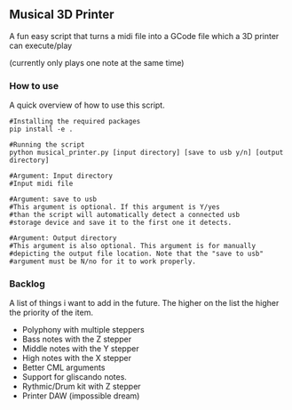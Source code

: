 ## Musical 3D Printer
A fun easy script that turns a midi file into a GCode file which a 3D printer can execute/play

(currently only plays one note at the same time)


### How to use
A quick overview of how to use this script.
```
#Installing the required packages
pip install -e .

#Running the script
python musical_printer.py [input directory] [save to usb y/n] [output directory]

#Argument: Input directory
#Input midi file

#Argument: save to usb
#This argument is optional. If this argument is Y/yes 
#than the script will automatically detect a connected usb 
#storage device and save it to the first one it detects.

#Argument: Output directory
#This argument is also optional. This argument is for manually 
#depicting the output file location. Note that the "save to usb" 
#argument must be N/no for it to work properly.
```

### Backlog
A list of things i want to add in the future. The higher on the list the higher the priority of the item.
* Polyphony  with multiple steppers
* Bass notes with the Z stepper
* Middle notes with the Y stepper
* High notes with the X stepper
* Better CML arguments
* Support for gliscando notes.
* Rythmic/Drum kit with Z stepper
* Printer DAW (impossible dream)